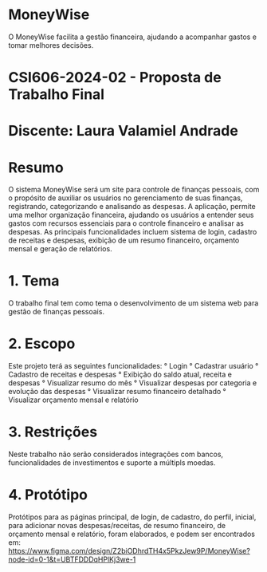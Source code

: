 # MoneyWise
O MoneyWise facilita a gestão financeira, ajudando a acompanhar gastos e tomar melhores decisões.
# CSI606-2024-02 - Proposta de Trabalho Final
# Discente: Laura Valamiel Andrade
# Resumo
O sistema MoneyWise será um site para controle de finanças pessoais, com o propósito de auxiliar os usuários no gerenciamento de suas finanças, registrando, categorizando e analisando as despesas. 
A aplicação, permite uma melhor organização financeira, ajudando os usuários a entender seus gastos com recursos essenciais para o controle financeiro e analisar as despesas. As principais funcionalidades incluem sistema de login, cadastro de receitas e despesas, exibição de um resumo financeiro, orçamento mensal e geração de relatórios.
# 1. Tema
O trabalho final tem como tema o desenvolvimento de um sistema web para gestão de finanças pessoais. 
# 2. Escopo
Este projeto terá as seguintes funcionalidades:
° Login
° Cadastrar usuário
° Cadastro de receitas e despesas
° Exibição do saldo atual, receita e despesas
° Visualizar resumo do mês
° Visualizar despesas por categoria e evolução das despesas
° Visualizar resumo financeiro detalhado
° Visualizar orçamento mensal e relatório
# 3. Restrições
Neste trabalho não serão considerados integrações com bancos, funcionalidades de investimentos e suporte a múltipls moedas.
# 4. Protótipo
Protótipos para as páginas principal, de login, de cadastro, do perfil, inicial, para adicionar novas despesas/receitas, de resumo financeiro, de orçamento mensal e relatório, foram elaborados, e podem ser encontrados em: 
https://www.figma.com/design/Z2biODhrdTH4x5PkzJew9P/MoneyWise?node-id=0-1&t=UBTFDDDqHPlKj3we-1
